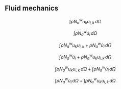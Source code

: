 
<h2> Fluid mechanics </h2>

$$\int \rho N_{a}^{w}u_{k}u_{i, k} \,d\Omega$$

$$\int \rho N_{a}^{w}\dot{u}_{i} \,d\Omega$$

$$\int \rho N_{a}^{w}u_{k}u_{i, k} + \rho N_{a}^{w}\dot{u}_{i} \,d\Omega$$

$$\int \rho N_{a}^{w}\dot{u}_{i} + \rho N_{a}^{w}u_{k}u_{i, k}\,d\Omega$$

$$\int \rho N_{a}^{w}u_{k}u_{i, k} \,d\Omega + \int \rho N_{a}^{w}\dot{u}_{i} \,d\Omega$$

$$\int \rho N_{a}^{w}\dot{u}_{i} \,d\Omega + \int \rho N_{a}^{w}u_{k}u_{i, k} \,d\Omega$$
